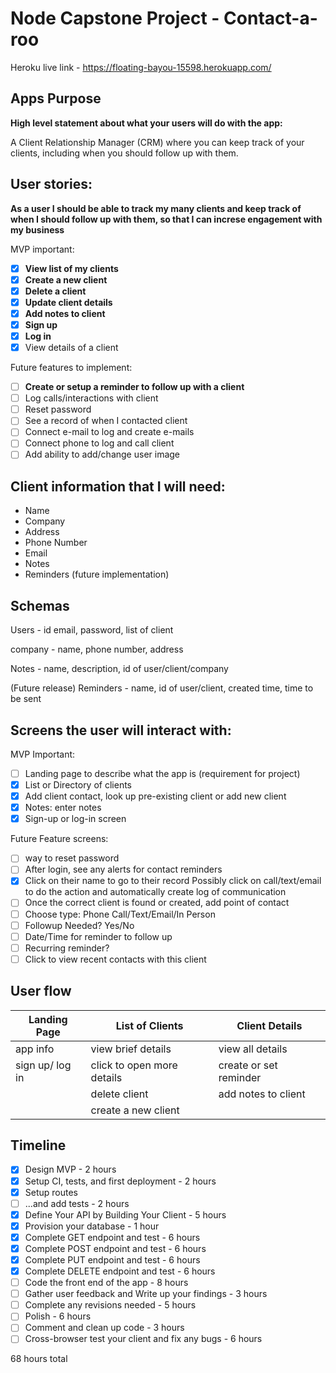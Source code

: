 # Node Capstone Project - Contact-a-roo

Heroku live link - https://floating-bayou-15598.herokuapp.com/

## Apps Purpose

**High level statement about what your users will do with the app:**

A Client Relationship Manager (CRM) where you can keep track of your clients, including when you should follow up with them.

## User stories:

**As a user I should be able to track my many clients and keep track of when I should follow up with them, so that I can increse engagement with my business**

MVP important:

- [x] **View list of my clients**
- [x] **Create a new client**
- [x] **Delete a client**
- [x] **Update client details**
- [x] **Add notes to client**
- [x] **Sign up**
- [x] **Log in**
- [x] View details of a client

Future features to implement:

- [ ] **Create or setup a reminder to follow up with a client**
- [ ] Log calls/interactions with client
- [ ] Reset password
- [ ] See a record of when I contacted client
- [ ] Connect e-mail to log and create e-mails
- [ ] Connect phone to log and call client
- [ ] Add ability to add/change user image

## Client information that I will need:

- Name
- Company
- Address
- Phone Number
- Email
- Notes
- Reminders (future implementation)

## Schemas

Users - id
email,
password,
list of client

company -
name,
phone number,
address

Notes -
name,
description,
id of user/client/company

(Future release) Reminders -
name,
id of user/client,
created time,
time to be sent

## Screens the user will interact with:

MVP Important:

- [ ] Landing page to describe what the app is (requirement for project)
- [x] List or Directory of clients
- [x] Add client contact, look up pre-existing client or add new client
- [x] Notes: enter notes
- [x] Sign-up or log-in screen

Future Feature screens:

- [ ] way to reset password
- [ ] After login, see any alerts for contact reminders
- [x]  Click on their name to go to their record
  Possibly click on call/text/email to do the action and automatically create log of communication
- [ ] Once the correct client is found or created, add point of contact 
- [ ] Choose type: Phone Call/Text/Email/In Person
- [ ] Followup Needed? Yes/No
- [ ] Date/Time for reminder to follow up
- [ ] Recurring reminder?
- [ ] Click to view recent contacts with this client

## User flow

| Landing Page    | List of Clients            | Client Details         |
| --------------- | -------------------------- | ---------------------- |
| app info        | view brief details         | view all details       |
| sign up/ log in | click to open more details | create or set reminder |
|                 | delete client              | add notes to client    |
|                 | create a new client        |                        |

## Timeline

- [x] Design MVP - 2 hours
- [x] Setup CI, tests, and first deployment - 2 hours
- [x] Setup routes
- [ ] ...and add tests - 2 hours
- [x] Define Your API by Building Your Client - 5 hours
- [x] Provision your database - 1 hour
- [x] Complete GET endpoint and test - 6 hours
- [x] Complete POST endpoint and test - 6 hours
- [x] Complete PUT endpoint and test - 6 hours
- [x] Complete DELETE endpoint and test - 6 hours
- [ ] Code the front end of the app - 8 hours
- [ ] Gather user feedback and Write up your findings - 3 hours
- [ ] Complete any revisions needed - 5 hours
- [ ] Polish - 6 hours
- [ ] Comment and clean up code - 3 hours
- [ ] Cross-browser test your client and fix any bugs - 6 hours

68 hours total
